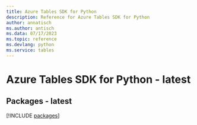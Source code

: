 ```yaml
---
title: Azure Tables SDK for Python
description: Reference for Azure Tables SDK for Python
author: annatisch
ms.author: antisch
ms.data: 07/17/2023
ms.topic: reference
ms.devlang: python
ms.service: tables
---
```

# Azure Tables SDK for Python - latest
## Packages - latest
[!INCLUDE [packages](tables-index.md)]